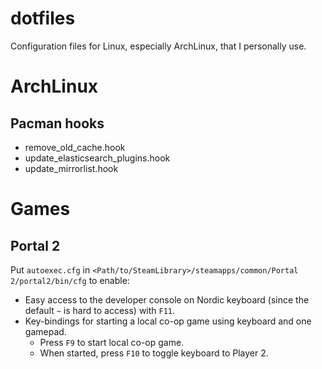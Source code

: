 # dotfiles
Configuration files for Linux, especially ArchLinux, that I personally use.

# ArchLinux

## Pacman hooks

- remove_old_cache.hook
- update_elasticsearch_plugins.hook
- update_mirrorlist.hook

# Games

## Portal 2

Put `autoexec.cfg` in `<Path/to/SteamLibrary>/steamapps/common/Portal 2/portal2/bin/cfg` to enable:

- Easy access to the developer console on Nordic keyboard (since the default `~` is hard to access) with `F11`.
- Key-bindings for starting a local co-op game using keyboard and one gamepad.
    - Press `F9` to start local co-op game.
    - When started, press `F10` to toggle keyboard to Player 2.
